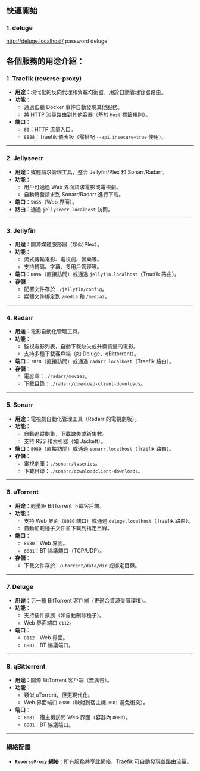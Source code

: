 ## 快速開始
### 1. deluge
http://deluge.localhost/
password deluge

## 各個服務的用途介紹：
### **1. Traefik (reverse-proxy)**
- **用途**：現代化的反向代理和負載均衡器，用於自動管理容器路由。
- **功能**：
  - 通過監聽 Docker 事件自動發現其他服務。
  <!-- - 提供 Web UI（`8888` 端口，不安全模式，僅用於開發測試）。 -->
  - 將 HTTP 流量路由到其他容器（基於 `Host` 標籤規則）。
- **端口**：
  - `80`：HTTP 流量入口。
  - `8888`：Traefik 儀表板（需搭配 `--api.insecure=true` 使用）。

---

### **2. Jellyseerr**
- **用途**：媒體請求管理工具，整合 Jellyfin/Plex 和 Sonarr/Radarr。
- **功能**：
  - 用戶可通過 Web 界面請求電影或電視劇。
  - 自動轉發請求到 Sonarr/Radarr 進行下載。
- **端口**：`5055`（Web 界面）。
- **路由**：通過 `jellyseerr.localhost` 訪問。

---

### **3. Jellyfin**
- **用途**：開源媒體服務器（類似 Plex）。
- **功能**：
  - 流式傳輸電影、電視劇、音樂等。
  - 支持轉碼、字幕、多用戶管理等。
- **端口**：`8096`（直接訪問）或通過 `jellyfin.localhost`（Traefik 路由）。
- **存儲**：
  - 配置文件存於 `./jellyfin/config`。
  - 媒體文件綁定到 `/media` 和 `/media2`。

---

### **4. Radarr**
- **用途**：電影自動化管理工具。
- **功能**：
  - 監視電影列表，自動下載缺失或升級質量的電影。
  - 支持多種下載客戶端（如 Deluge、qBittorrent）。
- **端口**：`7878`（直接訪問）或通過 `radarr.localhost`（Traefik 路由）。
- **存儲**：
  - 電影庫：`./radarr/movies`。
  - 下載目錄：`./radarr/download-client-downloads`。

---

### **5. Sonarr**
- **用途**：電視劇自動化管理工具（Radarr 的電視劇版）。
- **功能**：
  - 自動追蹤劇集，下載缺失或新集數。
  - 支持 RSS 和索引器（如 Jackett）。
- **端口**：`8989`（直接訪問）或通過 `sonarr.localhost`（Traefik 路由）。
- **存儲**：
  - 電視劇庫：`./sonarr/tvseries`。
  - 下載目錄：`./sonarr/downloadclient-downloads`。

---

### **6. uTorrent**
- **用途**：輕量級 BitTorrent 下載客戶端。
- **功能**：
  - 支持 Web 界面（`8080` 端口）或通過 `deluge.localhost`（Traefik 路由）。
  - 自動加載種子文件並下載到指定目錄。
- **端口**：
  - `8080`：Web 界面。
  - `6881`：BT 協議端口（TCP/UDP）。
- **存儲**：
  - 下載文件存於 `./utorrent/data/dir` 或綁定目錄。

---

### **7. Deluge**
- **用途**：另一種 BitTorrent 客戶端（更適合資源受限環境）。
- **功能**：
  - 支持插件擴展（如自動刪除種子）。
  - Web 界面端口 `8112`。
- **端口**：
  - `8112`：Web 界面。
  - `6881`：BT 協議端口。

---

### **8. qBittorrent**
- **用途**：開源 BitTorrent 客戶端（無廣告）。
- **功能**：
  - 類似 uTorrent，但更現代化。
  - Web 界面端口 `8080`（映射到宿主機 `8081` 避免衝突）。
- **端口**：
  - `8081`：宿主機訪問 Web 界面（容器內 `8080`）。
  - `6881`：BT 協議端口。

---

### **網絡配置**
- **`ReverseProxy` 網絡**：所有服務共享此網絡，Traefik 可自動發現並路由流量。